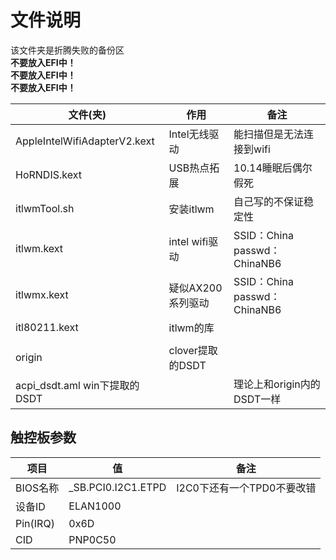 # 文件说明
该文件夹是折腾失败的备份区  
**不要放入EFI中！**  
**不要放入EFI中！**  
**不要放入EFI中！**  

| 文件(夹)                      | 作用              | 备注                         |
|-------------------------------|-------------------|------------------------------|
| AppleIntelWifiAdapterV2.kext  | Intel无线驱动     | 能扫描但是无法连接到wifi     |
| HoRNDIS.kext                  | USB热点拓展       | 10.14睡眠后偶尔假死          |
| itlwmTool.sh                  | 安装itlwm        | 自己写的不保证稳定性         |
| itlwm.kext                    | intel wifi驱动    | SSID：China passwd：ChinaNB6 |
| itlwmx.kext                   | 疑似AX200系列驱动 | SSID：China passwd：ChinaNB6 |
| itl80211.kext                 | itlwm的库         |                              |
|                               |                   |                              |
| origin                        | clover提取的DSDT  |                              |
| acpi_dsdt.aml win下提取的DSDT |                   | 理论上和origin内的DSDT一样   |

## 触控板参数
| 项目     | 值                  | 备注                       |
|----------|---------------------|----------------------------|
| BIOS名称 | \_SB.PCI0.I2C1.ETPD | I2C0下还有一个TPD0不要改错 |
| 设备ID   | ELAN1000            |                            |
| Pin(IRQ) | 0x6D                |                            |
| CID      | PNP0C50             |                            |